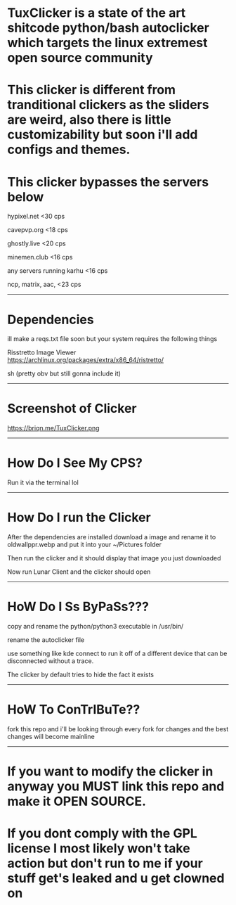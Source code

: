 # TuxClicker is a state of the art shitcode python/bash autoclicker which targets the linux extremest open source community

# This clicker is different from tranditional clickers as the sliders are weird, also there is little customizability but soon i'll add configs and themes.

# This clicker bypasses the servers below

hypixel.net  <30 cps

cavepvp.org  <18 cps

ghostly.live <20 cps

minemen.club <16 cps

any servers running karhu <16 cps

ncp, matrix, aac, <23 cps
______________________________
# Dependencies

ill make a reqs.txt file soon but your system requires the following things

Risstretto Image Viewer  https://archlinux.org/packages/extra/x86_64/ristretto/

sh (pretty obv but still gonna include it)
________________________________
# Screenshot of Clicker

https://briqn.me/TuxClicker.png

_________________________________
# How Do I See My CPS?

Run it via the terminal lol

________________________________
# How Do I run the Clicker

After the dependencies are installed download a image and rename it to oldwallppr.webp and put it into your ~/Pictures folder

Then run the clicker and it should display that image you just downloaded

Now run Lunar Client and the clicker should open
_________________________________
# HoW Do I Ss ByPaSs???
copy and rename the python/python3 executable in /usr/bin/

rename the autoclicker file

use something like kde connect to run it off of a different device that can be disconnected without a trace.

The clicker by default tries to hide the fact it exists

__________________________________

# HoW To ConTrIBuTe??

fork this repo and i'll be looking through every fork for changes and the best changes will become mainline
__________________________________


# If you want to modify the clicker in anyway you MUST link this repo and make it OPEN SOURCE.

# If you dont comply with the GPL license I most likely won't take action but don't run to me if your stuff get's leaked and u get clowned on
